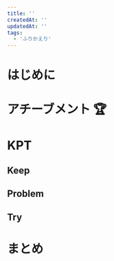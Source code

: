 ```yaml
---
title: ''
createdAt: ''
updatedAt: ''
tags:
  - 'ふりかえり'
---
```


# はじめに

# アチーブメント 🏆

# KPT

## Keep

## Problem

## Try

# まとめ
